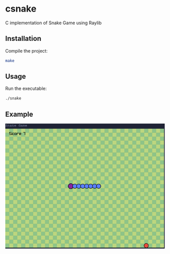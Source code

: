 # csnake
C implementation of Snake Game using Raylib

## Installation
Compile the project:
```bash
make
```

## Usage
Run the executable:
```bash
./snake
```

## Example

![screenshot1](./resources/screenshot1.png)
